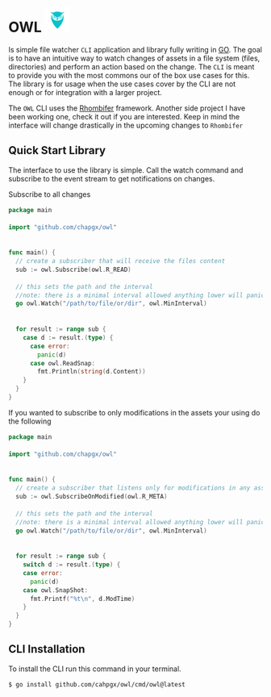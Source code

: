 # OWL <img src="/assets/logo.png" width="50" height="50">

Is simple file watcher `CLI` application and library fully writing in [GO](https://go.dev). The goal is to have an intuitive way to watch changes of assets in a file system (files, directories) and perform an action based on the change. The `CLI` is meant to provide you with the most commons our of the box use cases for this. The library is for usage when the use cases cover by the CLI are not enough or for integration with a larger project.

The `OWL` CLI uses the [Rhombifer](https://github.com/racg0092/rhombifer) framework. Another side project I have been working one, check it out if you are interested. Keep in mind the interface will change drastically in the upcoming changes to `Rhombifer`


## Quick Start Library

The interface to use the library is simple. Call the watch command and subscribe to the event stream to get notifications on changes.

Subscribe to all changes
```go 
package main

import "github.com/chapgx/owl"


func main() {
  // create a subscriber that will receive the files content
  sub := owl.Subscribe(owl.R_READ)

  // this sets the path and the interval 
  //note: there is a minimal interval allowed anything lower will panic
  go owl.Watch("/path/to/file/or/dir", owl.MinInterval)


  for result := range sub {
    case d := result.(type) {
      case error:
        panic(d)
      case owl.ReadSnap:
        fmt.Println(string(d.Content))
    }
  }
}

```

If you wanted to subscribe to only modifications in the assets your using do the following
```go 
package main

import "github.com/chapgx/owl"


func main() {
  // create a subscriber that listens only for modifications in any asset and returns meta data
  sub := owl.SubscribeOnModified(owl.R_META)

  // this sets the path and the interval 
  //note: there is a minimal interval allowed anything lower will panic
  go owl.Watch("/path/to/file/or/dir", owl.MinInterval)


  for result := range sub {
    switch d := result.(type) {
    case error:
      panic(d)
    case owl.SnapShot:
      fmt.Printf("%t\n", d.ModTime)
    }
  }
}

```


## CLI Installation

To install the CLI run this command in your terminal.

```
$ go install github.com/cahpgx/owl/cmd/owl@latest
```



